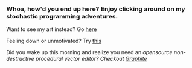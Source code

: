 ### Whoa, how'd you end up here? Enjoy clicking around on my stochastic programming adventures.

Want to see my art instead? Go [here](https://psyfer.io/)

Feeling down or unmotivated? Try [this](https://github.com/otdavies/CreativeProfessionalWellness)

Did you wake up this morning and realize you need an *opensource non-destructive procedural vector editor?* *Checkout [Graphite](https://github.com/GraphiteEditor/Graphite)*
